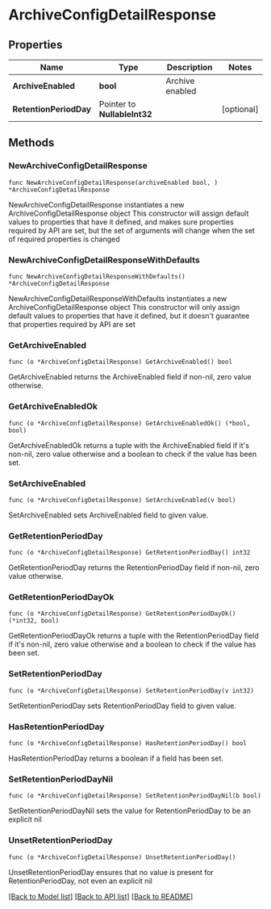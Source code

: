 # ArchiveConfigDetailResponse

## Properties

Name | Type | Description | Notes
------------ | ------------- | ------------- | -------------
**ArchiveEnabled** | **bool** | Archive enabled | 
**RetentionPeriodDay** | Pointer to **NullableInt32** |  | [optional] 

## Methods

### NewArchiveConfigDetailResponse

`func NewArchiveConfigDetailResponse(archiveEnabled bool, ) *ArchiveConfigDetailResponse`

NewArchiveConfigDetailResponse instantiates a new ArchiveConfigDetailResponse object
This constructor will assign default values to properties that have it defined,
and makes sure properties required by API are set, but the set of arguments
will change when the set of required properties is changed

### NewArchiveConfigDetailResponseWithDefaults

`func NewArchiveConfigDetailResponseWithDefaults() *ArchiveConfigDetailResponse`

NewArchiveConfigDetailResponseWithDefaults instantiates a new ArchiveConfigDetailResponse object
This constructor will only assign default values to properties that have it defined,
but it doesn't guarantee that properties required by API are set

### GetArchiveEnabled

`func (o *ArchiveConfigDetailResponse) GetArchiveEnabled() bool`

GetArchiveEnabled returns the ArchiveEnabled field if non-nil, zero value otherwise.

### GetArchiveEnabledOk

`func (o *ArchiveConfigDetailResponse) GetArchiveEnabledOk() (*bool, bool)`

GetArchiveEnabledOk returns a tuple with the ArchiveEnabled field if it's non-nil, zero value otherwise
and a boolean to check if the value has been set.

### SetArchiveEnabled

`func (o *ArchiveConfigDetailResponse) SetArchiveEnabled(v bool)`

SetArchiveEnabled sets ArchiveEnabled field to given value.


### GetRetentionPeriodDay

`func (o *ArchiveConfigDetailResponse) GetRetentionPeriodDay() int32`

GetRetentionPeriodDay returns the RetentionPeriodDay field if non-nil, zero value otherwise.

### GetRetentionPeriodDayOk

`func (o *ArchiveConfigDetailResponse) GetRetentionPeriodDayOk() (*int32, bool)`

GetRetentionPeriodDayOk returns a tuple with the RetentionPeriodDay field if it's non-nil, zero value otherwise
and a boolean to check if the value has been set.

### SetRetentionPeriodDay

`func (o *ArchiveConfigDetailResponse) SetRetentionPeriodDay(v int32)`

SetRetentionPeriodDay sets RetentionPeriodDay field to given value.

### HasRetentionPeriodDay

`func (o *ArchiveConfigDetailResponse) HasRetentionPeriodDay() bool`

HasRetentionPeriodDay returns a boolean if a field has been set.

### SetRetentionPeriodDayNil

`func (o *ArchiveConfigDetailResponse) SetRetentionPeriodDayNil(b bool)`

 SetRetentionPeriodDayNil sets the value for RetentionPeriodDay to be an explicit nil

### UnsetRetentionPeriodDay
`func (o *ArchiveConfigDetailResponse) UnsetRetentionPeriodDay()`

UnsetRetentionPeriodDay ensures that no value is present for RetentionPeriodDay, not even an explicit nil

[[Back to Model list]](../README.md#documentation-for-models) [[Back to API list]](../README.md#documentation-for-api-endpoints) [[Back to README]](../README.md)


